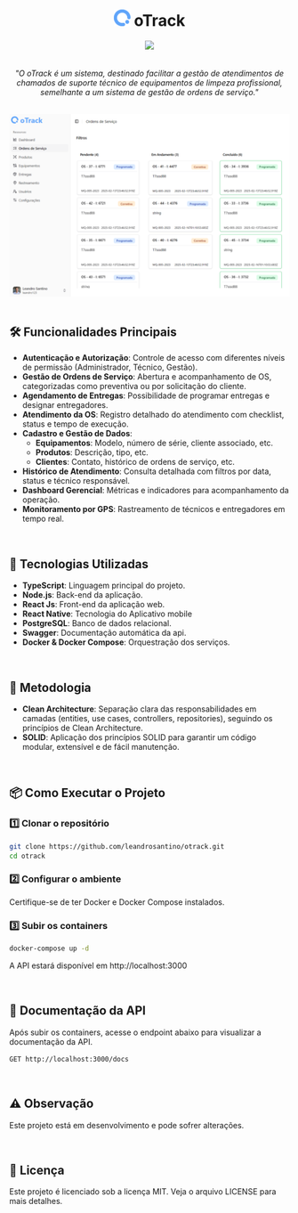 
<div align="center">
  <h1> <img src=".github/logo.svg" width="30" > oTrack</h1>
  <img src="https://skillicons.dev/icons?i=nodejs,typescript,react,postgresql,docker">
</div>
<br>


<div align="center" >

  <p>
    <i>
      "O oTrack é um sistema, destinado facilitar a gestão de atendimentos de chamados de suporte técnico de equipamentos de limpeza profissional, semelhante a um sistema de gestão de ordens de serviço."
    </i>
  </p>

  <br>

  <img src=".github/preview.png" alt="Diagrama do Sistema" width="700" >

</div>


<br>

## 🛠️ Funcionalidades Principais

- **Autenticação e Autorização**: Controle de acesso com diferentes níveis de permissão (Administrador, Técnico, Gestão).
- **Gestão de Ordens de Serviço**: Abertura e acompanhamento de OS, categorizadas como preventiva ou por solicitação do cliente.
- **Agendamento de Entregas**: Possibilidade de programar entregas e designar entregadores.
- **Atendimento da OS**: Registro detalhado do atendimento com checklist, status e tempo de execução.
- **Cadastro e Gestão de Dados**:
  - **Equipamentos**: Modelo, número de série, cliente associado, etc.
  - **Produtos**: Descrição, tipo, etc.
  - **Clientes**: Contato, histórico de ordens de serviço, etc.
- **Histórico de Atendimento**: Consulta detalhada com filtros por data, status e técnico responsável.
- **Dashboard Gerencial**: Métricas e indicadores para acompanhamento da operação.
- **Monitoramento por GPS**: Rastreamento de técnicos e entregadores em tempo real.

<br>

## 🚀 Tecnologias Utilizadas

- **TypeScript**: Linguagem principal do projeto.
- **Node.js**: Back-end da aplicação.
- **React Js**: Front-end da aplicação web.
- **React Native**: Tecnologia do Aplicativo mobile
- **PostgreSQL**: Banco de dados relacional.
- **Swagger**: Documentação automática da api.
- **Docker & Docker Compose**: Orquestração dos serviços.

<br>

## 📝 Metodologia

- **Clean Architecture**: Separação clara das responsabilidades em camadas (entities, use cases, controllers, repositories), seguindo os princípios de Clean Architecture.
- **SOLID**: Aplicação dos princípios SOLID para garantir um código modular, extensível e de fácil manutenção.

<br>

## 📦 Como Executar o Projeto

### 1️⃣ Clonar o repositório

```sh
git clone https://github.com/leandrosantino/otrack.git
cd otrack
```

### 2️⃣ Configurar o ambiente
Certifique-se de ter Docker e Docker Compose instalados.

### 3️⃣ Subir os containers
```sh
docker-compose up -d
```
A API estará disponível em http://localhost:3000

<br>

## 📌 Documentação da API
Após subir os containers, acesse o endpoint abaixo para visualizar a documentação da API.

```
GET http://localhost:3000/docs
```

<br>

## ⚠️ Observação

Este projeto está em desenvolvimento e pode sofrer alterações.

<br>

## 📜 Licença

Este projeto é licenciado sob a licença MIT. Veja o arquivo LICENSE para mais detalhes.
